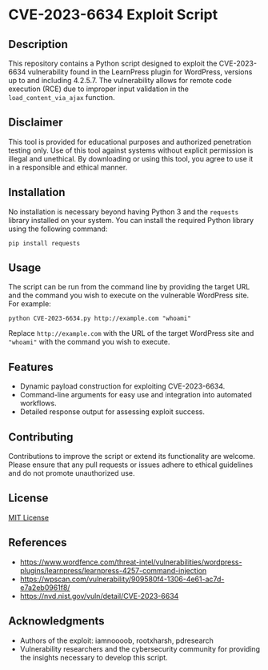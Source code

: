 # CVE-2023-6634 Exploit Script

## Description

This repository contains a Python script designed to exploit the CVE-2023-6634 vulnerability found in the LearnPress plugin for WordPress, versions up to and including 4.2.5.7. The vulnerability allows for remote code execution (RCE) due to improper input validation in the `load_content_via_ajax` function.

## Disclaimer

This tool is provided for educational purposes and authorized penetration testing only. Use of this tool against systems without explicit permission is illegal and unethical. By downloading or using this tool, you agree to use it in a responsible and ethical manner.

## Installation

No installation is necessary beyond having Python 3 and the `requests` library installed on your system. You can install the required Python library using the following command:

```
pip install requests
```

## Usage

The script can be run from the command line by providing the target URL and the command you wish to execute on the vulnerable WordPress site. For example:

```
python CVE-2023-6634.py http://example.com "whoami"
```

Replace `http://example.com` with the URL of the target WordPress site and `"whoami"` with the command you wish to execute.

## Features

- Dynamic payload construction for exploiting CVE-2023-6634.
- Command-line arguments for easy use and integration into automated workflows.
- Detailed response output for assessing exploit success.

## Contributing

Contributions to improve the script or extend its functionality are welcome. Please ensure that any pull requests or issues adhere to ethical guidelines and do not promote unauthorized use.

## License

[MIT License](LICENSE)

## References

- https://www.wordfence.com/threat-intel/vulnerabilities/wordpress-plugins/learnpress/learnpress-4257-command-injection
- https://wpscan.com/vulnerability/909580f4-1306-4e61-ac7d-e7a2eb0961f8/
- https://nvd.nist.gov/vuln/detail/CVE-2023-6634

## Acknowledgments

- Authors of the exploit: iamnoooob, rootxharsh, pdresearch
- Vulnerability researchers and the cybersecurity community for providing the insights necessary to develop this script.
